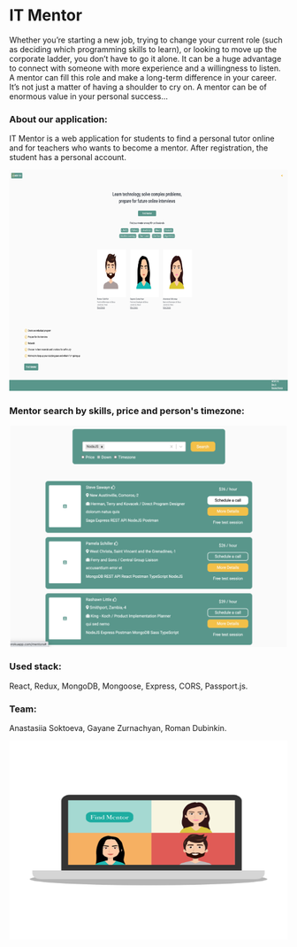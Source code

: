 #  IT Mentor
Whether you’re starting a new job, trying to change your current role (such as deciding which programming skills to learn), or looking to move up the corporate ladder, you don’t have to go it alone. It can be a huge advantage to connect with someone with more experience and a willingness to listen. \
A mentor can fill this role and make a long-term difference in your career.
It’s not just a matter of having a shoulder to cry on. A mentor can be of enormous value in your personal success...

### About our application:
 IT Mentor is a web application for students to find a personal tutor online and for teachers who wants to become a mentor.
After registration, the student has a personal account.

<p align="center">
  <img width="700" height="400" src="https://github.com/anastasiiasok/IT-Mentor/blob/main/client/public/web.png">
</p>


### Mentor search by skills, price and person's timezone:

<p align="center">
  <img width="500" height="400" src="https://github.com/anastasiiasok/IT-Mentor/blob/main/client/public/data.png">
</p>


### Used stack: 
 React, Redux, MongoDB, Mongoose, Express, CORS, Passport.js. 

### Team:
Anastasiia Soktoeva,
Gayane Zurnachyan,
Roman Dubinkin.
<p align="center">
  <img width="700" height="360" src="https://github.com/anastasiiasok/IT-Mentor/blob/main/client/public/us.png">
</p>
